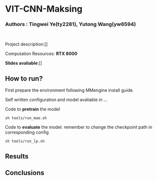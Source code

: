 # VIT-CNN-Maksing
### Authors : Tingwei Ye(ty2281), Yutong Wang(yw6594)

<br>

Project description:[]


Computation Resources: **RTX 8000**

**Slides avaliable**:[]


##  How to run?
First prepare the environment following MMengine install guide.

Self written configuration and model avaliable in ...

Code to **pretrain** the model
```
sh tools/run_mae.sh
```
Code to **evaluate** the model: remember to change the checkpoint path in corresponding config
```
sh tools/run_lp.sh
```

## Results

## Conclusions
